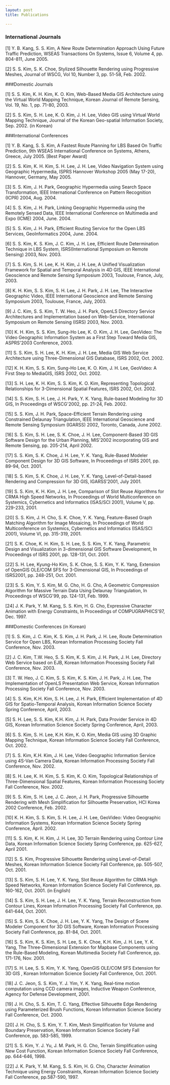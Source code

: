 ```yaml
---
layout: post
title: Publications

---
```


### International Journals

[1] Y. B. Kang, S. S. Kim, A New Route Determination Approach Using Future Traffic Prediction, WSEAS Transactions On Systems, Issue 6, Volume 4, pp. 804-811, June 2005. 

[2] S. S. Kim, S. K. Choe, Stylized Silhouette Rendering using Progressive Meshes, Journal of WSCG, Vol 10, Number 3, pp. 51-58, Feb. 2002. 

###Domestic Journals
 
[1] S. S. Kim, K. H. Kim, K. O. Kim, Web-Based Media GIS Architecture using the Virtual World Mapping Technique, Korean Journal of Remote Sensing, Vol. 19, No. 1, pp. 71-80, 2003.

[2] S. S. Kim, S. H. Lee, K. O. Kim, J. H. Lee, Video GIS using Virtual World Mapping Technique, Journal of the Korean Geo-spatial Information Society, Sep. 2002. (in Korean)

###International Conferences

[1] Y. B. Kang, S. S. Kim, A Fastest Route Planning for LBS Based On Traffic Prediction, 9th WSEAS International Conference on Systems, Athens, Greece, July 2005. [Best Paper Award] 

[2] S. S. Kim, K. H. Kim, S. H. Lee, J. H. Lee, Video Navigation System using Geographic Hypermedia, ISPRS Hannover Workshop 2005 (May 17-20), Hannover, Germany, May 2005. 

[3] S. S. Kim, J. H. Park, Geographic Hypermedia using Search Space Transformation, IEEE International Conference on Pattern Recognition (ICPR) 2004, Aug. 2004. 

[4] S. S. Kim, J. H. Park, Linking Geographic Hypermedia using the Remotely Sensed Data, IEEE International Conference on Multimedia and Expo (ICME) 2004, June. 2004. 

[5] S. S. Kim, J. H. Park, Efficient Routing Service for the Open LBS Services, GeoInformatics 2004, June. 2004. 

[6] S. S. Kim, K. S. Kim, J. C. Kim, J. H. Lee, Efficient Route Determination Technique in LBS System, ISRS(International Symposium on Remote Sensing) 2003, Nov. 2003. 

[7] S. S. Kim, S. H. Lee, K. H. Kim, J. H. Lee, A Unified Visualization Framework for Spatial and
Temporal Analysis in 4D GIS, IEEE International Geoscience and Remote Sensing Symposium 2003, Toulouse, France, July, 2003. 

[8] K. H. Kim, S. S. Kim, S. H. Lee, J. H. Park, J. H. Lee, The Interactive Geographic Video, IEEE International Geoscience and Remote Sensing Symposium 2003, Toulouse, France, July, 2003. 

[9] J. C. Kim, S. S. Kim, T. W. Heo, J. H. Park, OpenLS Directory Service Architectures and Implementation based on Web-Service, International Symposium on Remote Sensing (ISRS) 2003, Nov. 2003. 

[10] K. H. Kim, S. S. Kim, Sung-Ho Lee, K. O. Kim, J. H. Lee, GeoVideo: The Video Geographic Information System as a First Step Toward Media GIS, ASPRS'2003 Conference, 2003. 

[11] S. S. Kim, S. H. Lee, K. H. Kim, J. H. Lee, Media GIS Web Service Architecture using Three-Dimensional GIS Database, ISRS 2002, Oct. 2002. 

[12] K. H. Kim, S. S. Kim, Sung-Ho Lee, K. O. Kim, J. H. Lee, GeoVideo: A First Step to MediaGIS, ISRS 2002, Oct. 2002. 

[13] S. H. Lee, K. H. Kim, S. S. Kim, K. O. Kim, Representing Topological Relationships for 3-Dimensional Spatial Features, ISRS 2002, Oct. 2002. 

[14] S. S. Kim, S. H. Lee, J. H. Park, Y. K. Yang, Rule-based Modeling for 3D GIS, In Proceedings of WSCG'2002, pp. 21-24, Feb. 2002. 

[15] S. S. Kim, J. H. Park, Space-Efficient Terrain Rendering using Constrained Delaunay Triangulation, IEEE International Geoscience and Remote Sensing Symposium (IGARSS) 2002, Toronto, Canada, June 2002. 

[16] S. S. Kim, S. H. Lee, S. K. Choe, J. H. Lee, Component-Based 3D GIS Software Design for the Urban Planning, MIS'2002 incorporating GIS and Remote Sensing, pp. 205-214, April 2002. 

[17] S. S. Kim, S. K. Choe, J. H. Lee, Y. K. Yang, Rule-Based Modeler Component Design for 3D GIS Software, In Proceedings of ISRS 2001, pp. 89-94, Oct. 2001. 

[18] S. S. Kim, S. K. Choe, J. H. Lee, Y. K. Yang, Level-of-Detail-based Rendering and Compression for 3D GIS, IGARSS’2001, July 2001. 

[19] S. S. Kim, K. H. Kim, J. H. Lee, Comparison of Slot Reuse Algorithms for CRMA High Speed Networks, In Proceedings of World Multiconference on Systemics, Cybernetics and Informatics (ISAS/SCI 2001), Volume V, pp. 229-233, 2001. 

[20] S. S. Kim, J. H. Cho, S. K. Choe, Y. K. Yang, Feature-Based Graph Matching Algorithm for Image Mosaicing, In Proceedings of World Multiconference on Systemics, Cybernetics and Informatics (ISAS/SCI 2001), Volume VI, pp. 315-319, 2001. 

[21] S. K. Choe, K. H. Kim, S. H. Lee, S. S. Kim, Y. K. Yang, Parametric Design and Visualization in 3-dimensional GIS Software Development, In Proceedings of ISRS 2001, pp. 128-131, Oct. 2001. 

[22] S. H. Lee, Kyung-Ho Kim, S. K. Choe, S. S. Kim, Y. K. Yang, Extension of OpenGIS OLE/COM SFS for 3-Dimensional GIS, In Proceedings of ISRS2001, pp. 248-251, Oct. 2001. 

[23] S. S. Kim, Y. S. Kim, M. G. Cho, H. G. Cho, A Geometric Compression Algorithm for Massive Terrain Data Using Delaunay Triangulation, In Proceedings of WSCG'99, pp. 124-131, Feb. 1999. 

[24] J. K. Park, Y. M. Kang, S. S. Kim, H. G. Cho, Expressive Character Animation with Energy Constraints, In Proceedings of COMPUGRAPHICS'97, Dec. 1997. 

###Domestic Conferences (in Korean)
 
[1] S. S. Kim, J. C. Kim, K. S. Kim, J. H. Park, J. H. Lee, Route Determination Service for Open LBS, Korean Information Processing Society Fall Conference, Nov. 2003.

[2] J. C. Kim, T.W. Heo, S. S. Kim, K. S. Kim, J. H. Park, J. H. Lee, Directory Web Service based on EJB, Korean Information Processing Society Fall Conference, Nov. 2003.

[3] T. W. Heo, J. C. Kim, S. S. Kim, K. S. Kim, J. H. Park, J. H. Lee, The Implementation of OpenLS Presentation Web Service, Korean Information Processing Society Fall Conference, Nov. 2003.

[4] S. S. Kim, K.H. Kim, S. H. Lee, J. H. Park, Efficient Implementation of 4D GIS for Spatio-Temporal Analysis, Korean Information Science Society Spring Conference, April, 2003.

[5] S. H. Lee, S. S. Kim, K.H. Kim, J. H. Park, Data Provider Service in 4D GIS, Korean Information Science Society Spring Conference, April, 2003.

[6] S. S. Kim, S. H. Lee, K.H. Kim, K. O. Kim, Media GIS using 3D Graphic Mapping Technique, Korean Information Science Society Fall Conference, Oct. 2002.

[7] S. S. Kim, K.H. Kim, J. H. Lee, Video Geographic Information Service using 4S-Van Camera Data, Korean Information Processing Society Fall Conference, Nov. 2002.

[8] S. H. Lee, K. H. Kim, S. S. Kim, K. O. Kim, Topological Relationships of Three-Dimensional Spatial Features, Korean Information Processing Society Fall Conference, Nov. 2002.

[9] S. S. Kim, S. H. Lee, J. C. Jeon, J. H. Park, Progressive Silhouette Rendering with Mesh Simplification for Silhouette Preservation, HCI Korea 2002 Conference, Feb. 2002.

[10] K. H. Kim, S. S. Kim, S. H. Lee, J. H. Lee, GeoVideo: Video Geographic Information Systems, Korean Information Science Society Spring Conference, April. 2002.

[11] S. S. Kim, K. H. Kim, J. H. Lee, 3D Terrain Rendering using Contour Line Data, Korean Information Science Society Spring Conference, pp. 625-627, April 2001.

[12] S. S. Kim, Progressive Silhouette Rendering using Level-of-Detail Meshes, Korean Information Science Society Fall Conference, pp. 505-507, Oct. 2001.

[13] S. S. Kim, S. H. Lee, Y. K. Yang, Slot Reuse Algorithm for CRMA High Speed Networks, Korean Information Science Society Fall Conference, pp. 160-162, Oct. 2001. (in English)

[14] S. S. Kim, S. H. Lee, J. H. Lee, Y. K. Yang, Terrain Reconstruction from Contour Lines, Korean Information Processing Society Fall Conference, pp. 641-644, Oct. 2001.

[15] S. S. Kim, S. K. Choe, J. H. Lee, Y. K. Yang, The Design of Scene Modeler Component for 3D GIS Software, Korean Information Processing Society Fall Conference, pp. 81-84, Oct. 2001.

[16] S. S. Kim, K. S. Kim, S. H. Lee, S. K. Choe, K.H. Kim, J. H. Lee, Y. K. Yang, The Three-Dimensional Extension for Mapbase Components using the Rule-Based Modeling, Korean Multimedia Society Fall Conference, pp. 171-176, Nov. 2001.

[17] S. H. Lee, S. S. Kim, Y. K. Yang, OpenGIS OLE/COM SFS Extension for 3D GIS , Korean Information Science Society Fall Conference, Oct. 2001.

[18] J. C. Jeon, S. S. Kim, Y. J. Yim, Y. K. Yang, Real-time motion computation using CCD camera images, Inductive Weapon Conference, Agency for Defense Development, 2001.

[19] J. H. Cho, S. S. Kim, T. C. Yang, Effective Silhouette Edge Rendering using Parameterized Brush Functions, Korean Information Science Society Fall Conference, Oct. 2000.

[20] J. H. Cho, S. S. Kim, Y. T. Kim, Mesh Simplification for Volume and Boundary Preservation, Korean Information Science Society Fall Conference, pp. 583-585, 1999.

[21] S. S. Kim, Y. J. Yu, J. M. Park, H. G. Cho, Terrain Simplification using New Cost Function, Korean Information Science Society Fall Conference, pp. 644-646, 1998.

[22] J. K. Park, Y. M. Kang, S. S. Kim, H. G. Cho, Character Animation Technique using Energy Constraints, Korean Information Science Society Fall Conference, pp.587-590, 1997. 